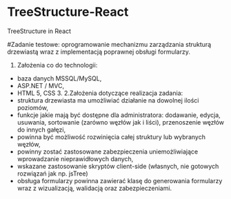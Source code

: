 # TreeStructure-React
TreeStructure in React

#Zadanie testowe: oprogramowanie mechanizmu zarządzania strukturą drzewiastą wraz z implementacją poprawnej obsługi formularzy.

1. Założenia co do technologii:
  - baza danych MSSQL/MySQL,
  - ASP.NET / MVC,
  - HTML 5, CSS 3.
2.Założenia dotyczące realizacja zadania:
  - struktura drzewiasta ma umożliwiać działanie na dowolnej ilości poziomów,
  - funkcje jakie mają być dostępne dla administratora: dodawanie, edycja, usuwania, sortowanie (zarówno węzłów jak i liści), przenoszenie węzłów do innych gałęzi,
  - powinna być możliwość rozwinięcia całej struktury lub wybranych węzłów,
  - powinny zostać zastosowane zabezpieczenia uniemożliwiające wprowadzanie nieprawidłowych danych,
  - wskazane zastosowanie skryptów client-side (własnych, nie gotowych rozwiązań jak np. jsTree)
  - obsługa formularzy powinna zawierać klasę do generowania formularzy wraz z wizualizacją, walidacją oraz zabezpieczeniami.
